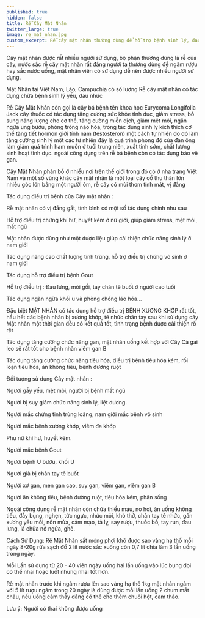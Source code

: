 ```yaml
---
published: true
hidden: false
title: Rễ Cây Mật Nhân
twitter_large: true
image: re_mat_nhan.jpg
custom_excerpt: Rễ cây mật nhân thường dùng để hỗ trợ bệnh sinh lý, đau nhức, ung bướu, dùng chữa bệnh sinh lý phải mất nhiều thời gian.
---
```


Cây mật nhân được rất nhiều người sử dụng, bộ phận thường dùng là rễ của cây, nước sắc rễ cây mật nhân rất đắng người ta thường dùng để ngâm rượu hay sắc nước uống, mật nhân viên có sử dụng dễ nên được nhiều người sử dụng.

Mật Nhân tại Việt Nam, Lào, Campuchia có số lượng Rễ cây mật nhân có tác dụng chữa bệnh sinh lý yếu, đau nhức

Rễ Cây Mật Nhân còn gọi là cây bá bệnh tên khoa học Eurycoma Longifolia Jack cây thuốc có tác dụng tăng cường sức khỏe tình dục, giảm stress, bổ sung năng lượng cho cơ thể, tăng cường miễn dịch, giảm mệt mỏi, ngăn ngừa ung bướu, phòng trống não hóa, trong tác dụng sinh ly kích thích cơ thể tăng tiết hormon giới tính nam (testosteron) một cách tự nhiên do đó làm tăng cường sinh lý một các tự nhiên đây là quá trình phong độ của đàn ông làm giảm quá trình ham muốn ở tuổi trung niên, xuất tinh sớm, chất lương sinh hoạt tình dục. ngoài công dụng trên rễ bá bệnh còn có tác dụng bảo vệ gan.

Cây Mật Nhân phân bổ ở nhiều nơi trên thế giới trong đó có ở nha trang Việt Nam và một số vùng khác cây mật nhân là một loại cây cổ thụ thân lớn nhiều góc lớn bằng một người ôm, rễ cây có mùi thơm tính mát, vị đắng

Tác dụng điều trị bệnh của Cây mật nhân :

Rễ mật nhân có vị đắng gắt, tính bình có một số tác dụng chính như sau

Hỗ trợ điều trị chứng khí hư, huyết kém ở nữ giới,  giúp giảm stress, mệt mỏi, mất ngủ

Mật nhân được dùng như một dược liệu giúp cải thiện chức năng sinh lý ở nam giới

Tác dụng nâng cao chất lượng tinh trùng, hỗ trợ điều trị chứng vô sinh ở nam giới

Tác dụng hỗ trợ điều trị bệnh Gout

Hỗ trợ điều trị : Đau lưng, mỏi gối, tay chân tê buốt ở người cao tuổi

Tác dụng ngăn ngừa khối u và phòng chống lão hóa…

 Đặc biệt MẬT NHÂN có tác dụng hỗ trợ điều trị BỆNH XƯƠNG KHỚP rất tốt, hầu hết các bệnh nhân bị xương khớp, tê nhức chân tay sau khi sử dụng cây Mật nhân một thời gian đều có kết quả tốt, tình trạng bệnh được cải thiện rõ rệt

Tác dụng tăng cường chức năng gan, mật nhân uống kết hợp với Cây Cà gai leo sẽ rất tốt cho bệnh nhân viêm gan B

Tác dụng tăng cường chức năng tiêu hóa, điều trị bệnh tiêu hóa kém, rối loạn tiêu hóa, ăn không tiêu, bệnh đường ruột

Đối tượng sử dụng Cây mật nhân :

Người gầy yếu, mệt mỏi, người bị bệnh mất ngủ

Người bị suy giảm chức năng sinh lý, liệt dương.

Người mắc chứng tinh trùng loãng, nam giới mắc bệnh vô sinh

Người mắc bệnh xương khớp, viêm đa khớp

Phụ nữ khí hư, huyết kém.

Người mắc bệnh Gout

Người bệnh U bướu, khối U

Người già bị chân tay tê buốt

Người xơ gan, men gan cao, suy gan, viêm gan, viêm gan B

Người ăn không tiêu, bệnh đường ruột, tiêu hóa kém, phân sống

Ngoài công dụng rễ mật nhân còn chữa thiếu máu, no hơi, ăn uống không tiêu, đầy bụng, nghẹn, tức ngực, nhức mỏi,  khó thở, chân tay tê nhức, gân xương yếu mỏi, nôn mửa, cảm mạo, tả lỵ, say rượu, thuốc bổ, tay run, đau lưng, lá chữa nở ngứa, ghẻ.

Cách Sử Dụng: Rẽ Mật Nhân sắt mỏng phơi khô được sao vàng hạ thổ mỗi ngày 8-20g rửa sạch đổ 2 lít nước sắc xuống còn 0,7 lít chia làm 3 lần uống trong ngày.

Mỗi Lần sử dụng từ 20 - 40 viên ngày uống hai lần uống vào lúc bụng đọi có thể nhai hoạc luốt nhưng nhai tốt hơn.

Rễ mật nhân trước khi ngâm rượu lên sao vàng hạ thổ 1kg mật nhân ngâm với 5 lít rượu ngâm trong 20 ngày là dùng được mỗi lần uống 2 chum mắt châu, nếu uống cảm thấy đắng có thể cho thêm chuối hột, cam thảo.

Lưu ý: Người có thai không được uống